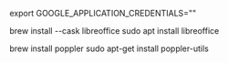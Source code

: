 export GOOGLE_APPLICATION_CREDENTIALS=""

brew install --cask libreoffice
sudo apt install libreoffice

brew install poppler
sudo apt-get install poppler-utils